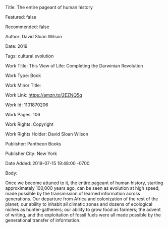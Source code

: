 Title: The entire pageant of human history

Featured: false

Recommended: false

Author: David Sloan Wilson

Date: 2019

Tags: cultural evolution

Work Title: This View of Life: Completing the Darwinian Revolution

Work Type: Book

Work Minor Title:  

Work Link: https://amzn.to/2EZNQ5q

Work Id:  1101870206

Work Pages:  106

Work Rights:  Copyright

Work Rights Holder:  David Sloan Wilson

Publisher:  Pantheon Books

Publisher City:  New York

Date Added: 2019-07-15 19:48:00 -0700

Body:

Once we become attuned to it, the entire pageant of human history, starting approximately 100,000 years ago, can be seen as evolution at high speed, made possible by the transmission of learned information across generations. Our departure from Africa and colonization of the rest of the planet; our ability to inhabit all climatic zones and dozens of ecological niches as hunter-gatherers; our ability to grow food as farmers; the advent of writing, and the exploitation of fossil fuels were all made possible by the generational transfer of information. 


